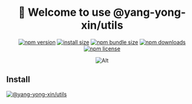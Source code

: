 <div align="center">

# 🚀 Welcome to use @yang-yong-xin/utils
[![npm version](https://img.shields.io/npm/v/@yang-yong-xin/utils.svg?style=flat-square)](https://www.npmjs.org/package/@yang-yong-xin/utils)
[![install size](https://img.shields.io/badge/dynamic/json?url=https://packagephobia.com/v2/api.json?p=@yang-yong-xin/utils&query=$.install.pretty&label=install%20size&style=flat-square)](https://packagephobia.now.sh/result?p=@yang-yong-xin/utils)
[![npm bundle size](https://img.shields.io/bundlephobia/minzip/@yang-yong-xin/utils?style=flat-square)](https://bundlephobia.com/package/@yang-yong-xin/utils@latest)
[![npm downloads](https://img.shields.io/npm/dm/@yang-yong-xin/utils.svg?style=flat-square)](https://npm-stat.com/charts.html?package=@yang-yong-xin/utils)
[![npm license](https://img.shields.io/npm/l/@yang-yong-xin/utils.svg?style=flat-square)](https://img.shields.io/npm/l/@yang-yong-xin/utils.svg?style=flat-square)

![Alt](https://repobeats.axiom.co/api/embed/9c83bd2eb6d763d53a12d362bd66a2460e4308f1.svg "Repobeats analytics image")

</div>

## Install

[![@yang-yong-xin/utils](https://nodei.co/npm/@yang-yong-xin/utils.png)](https://npmjs.org/package/@yang-yong-xin/utils)
